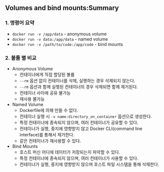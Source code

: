 ## Volumes and bind mounts:Summary

### 1. 명령어 요약

* `docker run -v /app/data` - anonymous volume
* `docker run -v data:/app/data` - named volume
* `docker run -v /path/to/code:/app/code` - bind mounts

### 2. 볼륨 별 비교

* Anonymous Volume
    * 컨테이너에게 직접 할당된 볼륨
    * `--rm` 옵션 없이 컨테이너를 삭제, 실행하는 경우 삭제되지 않는다.
    * `--rm` 옵션과 함께 실행된 컨테이너의 경우 삭제되면 함께 제거된다.
    * 컨테이너 사이에 공유 불가능
    * 재사용 불가능
* Named Volume
    * Dockerfile에 의해 만들 수 없다.
    * 컨테이너 실행 시 `-v name:directory_on_container` 옵션으로 생성한다.
    * 특정 컨테이너에 종속되지 않으며, 여러 컨테이너가 공유할 수 있다.
    * 컨테이너가 실행, 중지에 영향받지 않고 Docker CLI(command line interface)를 통해서 제거한다.
    * 같은 컨테이너가 재사용할 수 있다.
* Bind Mounts
    * 호스트 머신 어디에 데이터가 저장되는지 파악할 수 있다.
    * 특정 컨테이너에 종속되지 않으며, 여러 컨테이너가 사용할 수 있다.
    * 컨테이너가 실행, 중지에 영향받지 않으며 호스트 파일 시스템을 통해 삭제한다.
